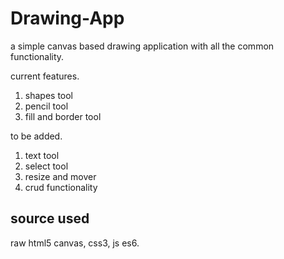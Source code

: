 # Drawing-App
a simple canvas based drawing application with all the common functionality.

current features.
 1. shapes tool
 2. pencil tool
 3. fill and border tool
 
 
 to be added.
 1. text tool 
 2. select tool
 3. resize and mover
 4. crud functionality
 
 ## source used
 raw html5 canvas, css3, js es6.
 
